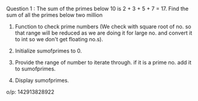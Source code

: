 Question 1 : The sum of the primes below 10 is 2 + 3 + 5 + 7 = 17.
 Find the sum of all the primes below two million
 
1. Function to check prime numbers
    (We check with square root of no. so that range will be reduced as we are doing it for large no.
    and convert it to int so we don't get floating no.s).
	
2. Initialize sumofprimes to 0.

3. Provide the range of number to iterate through.
    if it is a prime no. add it to sumofprimes.

4. Display sumofprimes.

o/p: 142913828922

